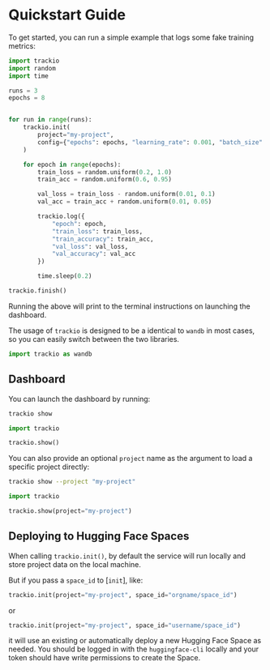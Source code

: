 # Quickstart Guide

To get started, you can run a simple example that logs some fake training metrics:

```python
import trackio
import random
import time

runs = 3
epochs = 8


for run in range(runs):
    trackio.init(
        project="my-project",
        config={"epochs": epochs, "learning_rate": 0.001, "batch_size": 64}
    )

    for epoch in range(epochs):
        train_loss = random.uniform(0.2, 1.0)
        train_acc = random.uniform(0.6, 0.95)

        val_loss = train_loss - random.uniform(0.01, 0.1)
        val_acc = train_acc + random.uniform(0.01, 0.05)

        trackio.log({
            "epoch": epoch,
            "train_loss": train_loss,
            "train_accuracy": train_acc,
            "val_loss": val_loss,
            "val_accuracy": val_acc
        })

        time.sleep(0.2)

trackio.finish()
```

Running the above will print to the terminal instructions on launching the dashboard.

The usage of `trackio` is designed to be a identical to `wandb` in most cases, so you can easily switch between the two libraries.

```py
import trackio as wandb
```

## Dashboard

You can launch the dashboard by running:

<hfoptions id="language">
<hfoption id="Shell">

```sh
trackio show
```

</hfoption>
<hfoption id="Python">

```py
import trackio

trackio.show()
```

</hfoption>
</hfoptions>

You can also provide an optional `project` name as the argument to load a specific project directly:

<hfoptions id="language">
<hfoption id="Shell">

```sh
trackio show --project "my-project"
```

</hfoption>
<hfoption id="Python">

```py
import trackio 

trackio.show(project="my-project")
```

</hfoption>
</hfoptions>

## Deploying to Hugging Face Spaces

When calling `trackio.init()`, by default the service will run locally and store project data on the local machine.

But if you pass a `space_id` to [`init`], like:

```py
trackio.init(project="my-project", space_id="orgname/space_id")
```

or

```py
trackio.init(project="my-project", space_id="username/space_id")
```

it will use an existing or automatically deploy a new Hugging Face Space as needed. You should be logged in with the `huggingface-cli` locally and your token should have write permissions to create the Space.
